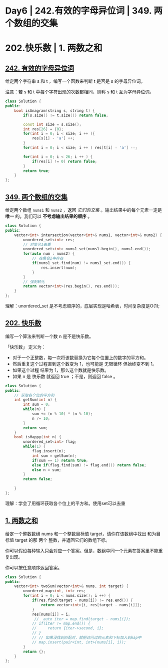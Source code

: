 #### 

# Day6  | 242.有效的字母异位词  | 349. 两个数组的交集 

# 202.快乐数 |  1. 两数之和   





## [242. 有效的字母异位词](https://leetcode.cn/problems/valid-anagram/)

给定两个字符串 s 和 t ，编写一个函数来判断 t 是否是 s 的字母异位词。

注意：若 s 和 t 中每个字符出现的次数都相同，则称 s 和 t 互为字母异位词。

```cpp
class Solution {
public:
    bool isAnagram(string s, string t) {
        if(s.size() != t.size()) return false;

        const int size = s.size();
        int res[26] = {0};
        for(int i = 0; i < size; i ++ ){
            res[s[i] - 'a'] ++;
        }
        for(int i = 0; i < size; i ++ ) res[t[i] - 'a'] --;

        for(int i = 0; i < 26; i ++ ) {
            if(res[i] != 0) return false;
        } 
        return true;
    }
};
```

## [349. 两个数组的交集](https://leetcode.cn/problems/intersection-of-two-arrays/)

给定两个数组 `nums1` 和 `nums2` ，返回 *它们的交集* 。输出结果中的每个元素一定是 **唯一** 的。我们可以 **不考虑输出结果的顺序** 。

```cpp
class Solution {
public:
    vector<int> intersection(vector<int>& nums1, vector<int>& nums2) {
        unordered_set<int> res;
        // 对集合1去重
        unordered_set<int> nums1_set(nums1.begin(), nums1.end());
        for(auto num : nums2) {
            // 在集合2中存在
            if(nums1_set.find(num) != nums1_set.end()) {
                res.insert(num);
            }
        }
        // 强制转化
        return vector<int>(res.begin(), res.end());
    }
};
```

理解：unordered_set 是不考虑顺序的，底层实现是哈希表，时间复杂度是O(1);

## [202. 快乐数](https://leetcode.cn/problems/happy-number/)

编写一个算法来判断一个数 n 是不是快乐数。

「快乐数」 定义为：

- 对于一个正整数，每一次将该数替换为它每个位置上的数字的平方和。
- 然后重复这个过程直到这个数变为 1，也可能是 无限循环 但始终变不到 1。
- 如果这个过程 结果为 1，那么这个数就是快乐数。
- 如果 n 是 快乐数 就返回 true ；不是，则返回 false 。

```cpp
class Solution {
public:
    // 获取各个位的平方和
    int getSum(int n) {
        int sum = 0;
        while(n) {
            sum += (n % 10) * (n % 10);
            n /= 10;
        }
        return sum;
    }
    bool isHappy(int n) {
        unordered_set<int> flag;
        while(1) {
            flag.insert(n);
            int sum = getSum(n);
            if(sum == 1) return true;
            else if(flag.find(sum) != flag.end()) return false;
            else n = sum;
        }
        return false;
        
    }
};	
```

理解：学会了用循环获取各个位上的平方和。使用set可以去重

## [1. 两数之和](https://leetcode.cn/problems/two-sum/)

给定一个整数数组 nums 和一个整数目标值 target，请你在该数组中找出 和为目标值 target  的那 两个 整数，并返回它们的数组下标。

你可以假设每种输入只会对应一个答案。但是，数组中同一个元素在答案里不能重复出现。

你可以按任意顺序返回答案。

```cpp
class Solution {
public:
    vector<int> twoSum(vector<int>& nums, int target) {
        unordered_map<int, int> res;
        for(int i = 0; i < nums.size(); i ++) {
            if(res.find(target - nums[i]) != res.end()) {
                return vector<int>{i, res[target - nums[i]]};
            }
            res[nums[i]] = i;
             //  auto iter = map.find(target - nums[i]); 
            // if(iter != map.end()) {
            //     return {iter->second, i};
            // }
            // // 如果没找到匹配对，就把访问过的元素和下标加入到map中
            // map.insert(pair<int, int>(nums[i], i)); 
        }
        return {};
    }
};
```

